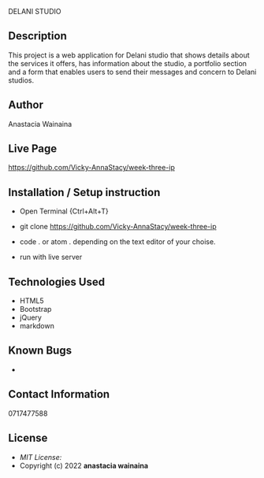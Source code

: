 DELANI STUDIO

## Description
This project is a web application for Delani studio that shows details about the services it offers, has information about the studio, a portfolio section and a form that enables users to send their messages and concern to Delani studios.
## Author
Anastacia Wainaina


## Live Page 
https://github.com/Vicky-AnnaStacy/week-three-ip

## Installation / Setup instruction
* Open Terminal {Ctrl+Alt+T}

* git clone https://github.com/Vicky-AnnaStacy/week-three-ip

* code . or atom . depending on the text editor of your choise.

* run with live server

## Technologies Used
* HTML5
* Bootstrap
* jQuery
* markdown


## Known Bugs
* 

## Contact Information 
0717477588

## License
* *MIT License:*
* Copyright (c) 2022 **anastacia wainaina**